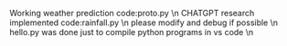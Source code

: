 Working weather prediction code:proto.py \n
CHATGPT research implemented code:rainfall.py \n
    please modify and debug if possible \n
hello.py was done just to compile python programs in vs code \n



